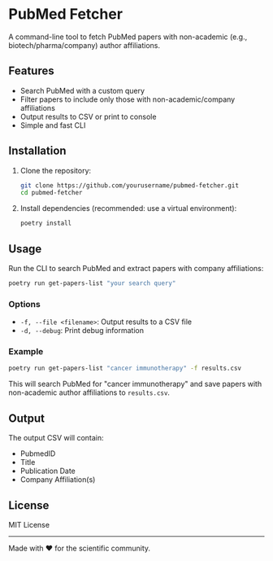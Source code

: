 # PubMed Fetcher

A command-line tool to fetch PubMed papers with non-academic (e.g., biotech/pharma/company) author affiliations.

## Features

- Search PubMed with a custom query
- Filter papers to include only those with non-academic/company affiliations
- Output results to CSV or print to console
- Simple and fast CLI

## Installation

1. Clone the repository:
   ```bash
   git clone https://github.com/yourusername/pubmed-fetcher.git
   cd pubmed-fetcher
   ```

2. Install dependencies (recommended: use a virtual environment):
   ```bash
   poetry install
   ```

## Usage

Run the CLI to search PubMed and extract papers with company affiliations:

```bash
poetry run get-papers-list "your search query"
```

### Options

- `-f, --file <filename>`: Output results to a CSV file
- `-d, --debug`: Print debug information

### Example

```bash
poetry run get-papers-list "cancer immunotherapy" -f results.csv
```

This will search PubMed for "cancer immunotherapy" and save papers with non-academic author affiliations to `results.csv`.

## Output

The output CSV will contain:

- PubmedID
- Title
- Publication Date
- Company Affiliation(s)

## License

MIT License

---

Made with ❤️ for the scientific community.
